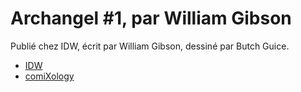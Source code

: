 # Archangel #1, par William Gibson

Publié chez IDW, écrit par William Gibson, dessiné par Butch Guice.

- [IDW](http://www.idwpublishing.com/product/archangel-1/)
- [comiXology](https://www.comixology.com/Archangel-1-of-5/digital-comic/380437)
